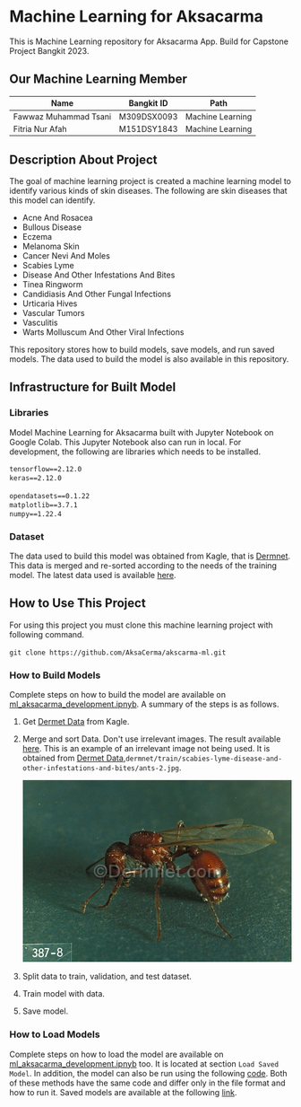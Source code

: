 # Machine Learning for Aksacarma

This is Machine Learning repository for Aksacarma App. Build for Capstone Project Bangkit 2023.

## Our Machine Learning Member

| Name                  | Bangkit ID  | Path             |
| --------------------- | ----------- | ---------------- |
| Fawwaz Muhammad Tsani | M309DSX0093 | Machine Learning |
| Fitria Nur Afah       | M151DSY1843 | Machine Learning |

## Description About Project

The goal of machine learning project is created a machine learning model to identify various kinds of skin diseases. The following are skin diseases that this model can identify.

- Acne And Rosacea
- Bullous Disease
- Eczema
- Melanoma Skin
- Cancer Nevi And Moles
- Scabies Lyme
- Disease And Other Infestations And Bites
- Tinea Ringworm
- Candidiasis And Other Fungal Infections
- Urticaria Hives
- Vascular Tumors
- Vasculitis
- Warts Molluscum And Other Viral Infections

This repository stores how to build models, save models, and run saved models. The data used to build the model is also available in this repository.

## Infrastructure for Built Model

### Libraries

Model Machine Learning for Aksacarma built with Jupyter Notebook on Google Colab. This Jupyter Notebook also can run in local. For development, the following are libraries which needs to be installed.

```
tensorflow==2.12.0
keras==2.12.0

opendatasets==0.1.22
matplotlib==3.7.1
numpy==1.22.4
```

### Dataset

The data used to build this model was obtained from Kagle, that is [Dermnet](https://www.kaggle.com/datasets/shubhamgoel27/dermnet). This data is merged and re-sorted according to the needs of the training model. The latest data used is available [here](https://github.com/AksaCerma/akscarma-ml/tree/main/dataset/merged-sorted-dermnet).

## How to Use This Project

For using this project you must clone this machine learning project with following command.

`git clone https://github.com/AksaCerma/akscarma-ml.git`

### How to Build Models

Complete steps on how to build the model are available on [ml_aksacarma_development.ipnyb](https://github.com/AksaCerma/akscarma-ml/blob/main/ml_aksacarma_development.ipynb). A summary of the steps is as follows.

1. Get [Dermet Data](https://www.kaggle.com/datasets/shubhamgoel27/dermnet) from Kagle.
2. Merge and sort Data. Don't use irrelevant images. The result available [here](https://github.com/AksaCerma/akscarma-ml/tree/main/dataset/merged-sorted-dermnet).
   This is an example of an irrelevant image not being used. It is obtained from [Dermet Data](https://www.kaggle.com/datasets/shubhamgoel27/dermnet),`dermnet/train/scabies-lyme-disease-and-other-infestations-and-bites/ants-2.jpg`.

   ![1686899075418](image/README/1686899075418.png)

3. Split data to train, validation, and test dataset.
4. Train model with data.
5. Save model.

### How to Load Models

Complete steps on how to load the model are available on [ml_aksacarma_development.ipnyb](https://github.com/AksaCerma/akscarma-ml/blob/main/ml_aksacarma_development.ipynb) too. It is located at section `Load Saved Model`. In addition, the model can also be run using the following [code](https://github.com/AksaCerma/akscarma-ml/blob/main/deploy-model/aksacrama-predict-skin-desease.py). Both of these methods have the same code and differ only in the file format and how to run it. Saved models are available at the following [link](https://github.com/AksaCerma/akscarma-ml/tree/main/deploy-model/saved_model/ml-aksacarma).

